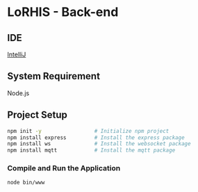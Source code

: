 # LoRHIS - Back-end
## IDE
[IntelliJ]([https://www.jetbrains.com/idea/](https://www.jetbrains.com/idea/))

## System Requirement
Node.js

## Project Setup

```sh
npm init -y                 # Initialize npm project
npm install express         # Install the express package
npm install ws              # Install the websocket package
npm install mqtt            # Install the mqtt package
```

### Compile and Run the Application

```sh
node bin/www
```
